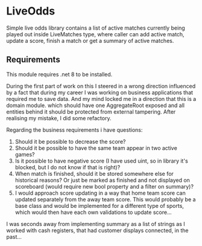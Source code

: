 # LiveOdds
Simple live odds library contains a list of active matches currently being played out inside LiveMatches type,
where caller can add active match, update a score, finish a match or get a summary of active matches.


## Requirements

This module requires .net 8 to be installed.


During the first part of work on this I steered in a wrong direction influenced by a fact that during my career I was 
working on business applications that required me to save data. And my mind locked me in a direction that this is a domain module. 
which should have one AggregateRoot exposed and all entities behind it should be protected from external tampering. 
After realising my mistake, I did some refactory. 

Regarding the business requirements i have questions:
1. Should it be possible to decrease the score?
2. Should it be possible to have the same team appear in two active games?
3. Is it possible to have negative score (I have used uint, so in library it's blocked, but I do not know if that is right)?
4. When match is finished, should it be stored somewhere else for historical reasons? 
	Or just be marked as finished and not displayed on scoreboard (would require new bool property and a filter on summary)?
5. I would approach score updating in a way that home team score can updated separately from the away team score. 
	This would probably be a base class and would be implemented for a different type of sports, which would then have each own 
	validations to update score...
	
I was seconds away from implementing summary as a list of strings as I worked with cash registers, 
that had customer displays connected, in the past...

